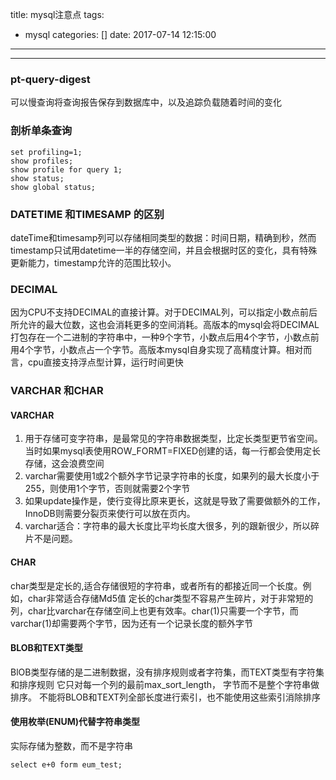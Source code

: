 title: mysql注意点
tags:
  - mysql
categories: []
date: 2017-07-14 12:15:00
---

---
### pt-query-digest
可以慢查询将查询报告保存到数据库中，以及追踪负载随着时间的变化


### 剖析单条查询
```
set profiling=1;
show profiles;
show profile for query 1;
show status;
show global status;
```

### DATETIME 和TIMESAMP 的区别
dateTime和timesamp列可以存储相同类型的数据：时间日期，精确到秒，然而timestamp只试用datetime一半的存储空间，并且会根据时区的变化，具有特殊更新能力，timestamp允许的范围比较小。


### DECIMAL

因为CPU不支持DECIMAL的直接计算。对于DECIMAL列，可以指定小数点前后所允许的最大位数，这也会消耗更多的空间消耗。高版本的mysql会将DECIMAL打包存在一个二进制的字符串中，一种9个字节，小数点后用4个字节，小数点前用4个字节，小数点占一个字节。高版本mysql自身实现了高精度计算。相对而言，cpu直接支持浮点型计算，运行时间更快

### VARCHAR 和CHAR
#### VARCHAR
1. 用于存储可变字符串，是最常见的字符串数据类型，比定长类型更节省空间。当时如果mysql表使用ROW_FORMT=FIXED创建的话，每一行都会使用定长存储，这会浪费空间
2. varchar需要使用1或2个额外字节记录字符串的长度，如果列的最大长度小于255，则使用1个字节，否则就需要2个字节
3. 如果update操作是，使行变得比原来更长，这就是导致了需要做额外的工作，InnoDB则需要分裂页来使行可以放在页内。
4. varchar适合：字符串的最大长度比平均长度大很多，列的跟新很少，所以碎片不是问题。

#### CHAR
char类型是定长的,适合存储很短的字符串，或者所有的都接近同一个长度。例如，char非常适合存储Md5值
定长的char类型不容易产生碎片，对于非常短的列，char比varchar在存储空间上也更有效率。char(1)只需要一个字节，而varchar(1)却需要两个字节，因为还有一个记录长度的额外字节

#### BLOB和TEXT类型
BlOB类型存储的是二进制数据，没有排序规则或者字符集，而TEXT类型有字符集和排序规则
它只对每一个列的最前max_sort_length， 字节而不是整个字符串做排序。
不能将BLOB和TEXT列全部长度进行索引，也不能使用这些索引消除排序

####  使用枚举(ENUM)代替字符串类型
实际存储为整数，而不是字符串

```
select e+0 form eum_test;

```















